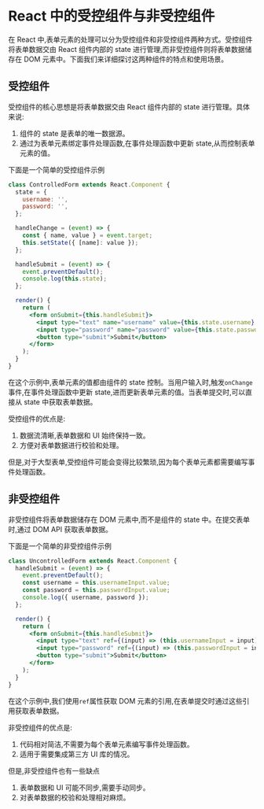 # React 中的受控组件与非受控组件

在 React 中,表单元素的处理可以分为受控组件和非受控组件两种方式。受控组件将表单数据交由 React 组件内部的 state 进行管理,而非受控组件则将表单数据储存在 DOM 元素中。下面我们来详细探讨这两种组件的特点和使用场景。

## 受控组件

受控组件的核心思想是将表单数据交由 React 组件内部的 state 进行管理。具体来说:

1. 组件的 state 是表单的唯一数据源。
2. 通过为表单元素绑定事件处理函数,在事件处理函数中更新 state,从而控制表单元素的值。

下面是一个简单的受控组件示例

```jsx
class ControlledForm extends React.Component {
  state = {
    username: '',
    password: '',
  };

  handleChange = (event) => {
    const { name, value } = event.target;
    this.setState({ [name]: value });
  };

  handleSubmit = (event) => {
    event.preventDefault();
    console.log(this.state);
  };

  render() {
    return (
      <form onSubmit={this.handleSubmit}>
        <input type="text" name="username" value={this.state.username} onChange={this.handleChange} />
        <input type="password" name="password" value={this.state.password} onChange={this.handleChange} />
        <button type="submit">Submit</button>
      </form>
    );
  }
}
```

在这个示例中,表单元素的值都由组件的 state 控制。当用户输入时,触发`onChange`事件,在事件处理函数中更新 state,进而更新表单元素的值。当表单提交时,可以直接从 state 中获取表单数据。

受控组件的优点是:

1. 数据流清晰,表单数据和 UI 始终保持一致。
2. 方便对表单数据进行校验和处理。

但是,对于大型表单,受控组件可能会变得比较繁琐,因为每个表单元素都需要编写事件处理函数。

## 非受控组件

非受控组件将表单数据储存在 DOM 元素中,而不是组件的 state 中。在提交表单时,通过 DOM API 获取表单数据。

下面是一个简单的非受控组件示例

```jsx
class UncontrolledForm extends React.Component {
  handleSubmit = (event) => {
    event.preventDefault();
    const username = this.usernameInput.value;
    const password = this.passwordInput.value;
    console.log({ username, password });
  };

  render() {
    return (
      <form onSubmit={this.handleSubmit}>
        <input type="text" ref={(input) => (this.usernameInput = input)} />
        <input type="password" ref={(input) => (this.passwordInput = input)} />
        <button type="submit">Submit</button>
      </form>
    );
  }
}
```

在这个示例中,我们使用`ref`属性获取 DOM 元素的引用,在表单提交时通过这些引用获取表单数据。

非受控组件的优点是:

1. 代码相对简洁,不需要为每个表单元素编写事件处理函数。
2. 适用于需要集成第三方 UI 库的情况。

但是,非受控组件也有一些缺点

1. 表单数据和 UI 可能不同步,需要手动同步。
2. 对表单数据的校验和处理相对麻烦。
